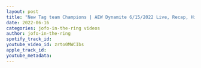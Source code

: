 ```yaml
---
layout: post
title: "New Tag team Champions | AEW Dynamite 6/15/2022 Live, Recap, Highlights"
date: 2022-06-16
categories: jofo-in-the-ring videos
author: jofo-in-the-ring
spotify_track_id: 
youtube_video_id: zrto0MWCIbs
apple_track_id: 
youtube_metadata: 
---
```


